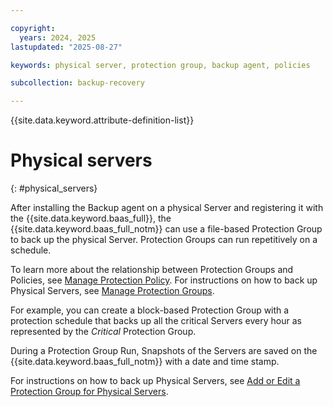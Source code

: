 ```yaml
---

copyright:
  years: 2024, 2025
lastupdated: "2025-08-27"

keywords: physical server, protection group, backup agent, policies

subcollection: backup-recovery

---
```


{{site.data.keyword.attribute-definition-list}}

# Physical servers
{: #physical_servers}


After installing the Backup agent on a physical Server and registering it with the {{site.data.keyword.baas_full}}, the {{site.data.keyword.baas_full_notm}} can use a file-based Protection Group to back up the physical Server. Protection Groups can run repetitively on a schedule.

To learn more about the relationship between Protection Groups and Policies, see [Manage Protection Policy](/docs/backup-recovery?topic=backup-recovery-manage_protection_policy). For instructions on how to back up Physical Servers, see [Manage Protection Groups](/docs/backup-recovery?topic=backup-recovery-manage_protection_groups).

For example, you can create a block-based Protection Group with a protection schedule that backs up all the critical Servers every hour as represented by the _Critical_ Protection Group.

During a Protection Group Run, Snapshots of the Servers are saved on the {{site.data.keyword.baas_full_notm}} with a date and time stamp.

For instructions on how to back up Physical Servers, see [Add or Edit a Protection Group for Physical Servers](/docs/backup-recovery?topic=backup-recovery-add_or_edit_a_protection_group_for_physical_servers).
